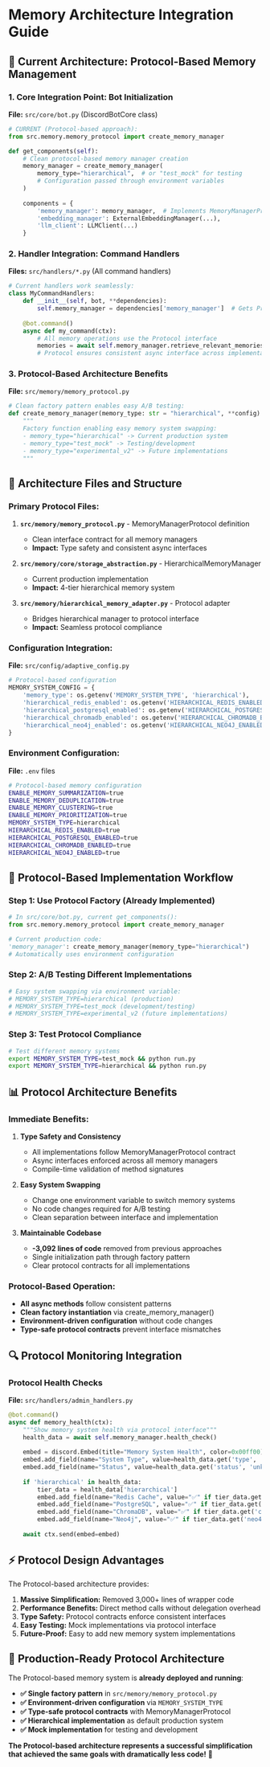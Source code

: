 # Memory Architecture Integration Guide

## 🎯 **Current Architecture: Protocol-Based Memory Management**

### **1. Core Integration Point: Bot Initialization**

**File:** `src/core/bot.py` (DiscordBotCore class)

```python
# CURRENT (Protocol-based approach):
from src.memory.memory_protocol import create_memory_manager

def get_components(self):
    # Clean protocol-based memory manager creation
    memory_manager = create_memory_manager(
        memory_type="hierarchical",  # or "test_mock" for testing
        # Configuration passed through environment variables
    )
    
    components = {
        'memory_manager': memory_manager,  # Implements MemoryManagerProtocol
        'embedding_manager': ExternalEmbeddingManager(...),
        'llm_client': LLMClient(...)
    }
```

### **2. Handler Integration: Command Handlers**

**Files:** `src/handlers/*.py` (All command handlers)

```python
# Current handlers work seamlessly:
class MyCommandHandlers:
    def __init__(self, bot, **dependencies):
        self.memory_manager = dependencies['memory_manager']  # Gets Protocol-compliant manager
        
    @bot.command()
    async def my_command(ctx):
        # All memory operations use the Protocol interface
        memories = await self.memory_manager.retrieve_relevant_memories(user_id, query)
        # Protocol ensures consistent async interface across implementations
```

### **3. Protocol-Based Architecture Benefits**

**File:** `src/memory/memory_protocol.py`

```python
# Clean factory pattern enables easy A/B testing:
def create_memory_manager(memory_type: str = "hierarchical", **config):
    """
    Factory function enabling easy memory system swapping:
    - memory_type="hierarchical" -> Current production system  
    - memory_type="test_mock" -> Testing/development
    - memory_type="experimental_v2" -> Future implementations
    """
```

## 🔧 **Architecture Files and Structure**

### **Primary Protocol Files:**

1. **`src/memory/memory_protocol.py`** - MemoryManagerProtocol definition
   - Clean interface contract for all memory managers
   - **Impact:** Type safety and consistent async interfaces

2. **`src/memory/core/storage_abstraction.py`** - HierarchicalMemoryManager
   - Current production implementation 
   - **Impact:** 4-tier hierarchical memory system

3. **`src/memory/hierarchical_memory_adapter.py`** - Protocol adapter
   - Bridges hierarchical manager to protocol interface
   - **Impact:** Seamless protocol compliance

### **Configuration Integration:**

**File:** `src/config/adaptive_config.py`

```python
# Protocol-based configuration
MEMORY_SYSTEM_CONFIG = {
    'memory_type': os.getenv('MEMORY_SYSTEM_TYPE', 'hierarchical'),
    'hierarchical_redis_enabled': os.getenv('HIERARCHICAL_REDIS_ENABLED', 'true').lower() == 'true',
    'hierarchical_postgresql_enabled': os.getenv('HIERARCHICAL_POSTGRESQL_ENABLED', 'true').lower() == 'true',
    'hierarchical_chromadb_enabled': os.getenv('HIERARCHICAL_CHROMADB_ENABLED', 'true').lower() == 'true',
    'hierarchical_neo4j_enabled': os.getenv('HIERARCHICAL_NEO4J_ENABLED', 'true').lower() == 'true'
}
```

### **Environment Configuration:**

**File:** `.env` files

```bash
# Protocol-based memory configuration
ENABLE_MEMORY_SUMMARIZATION=true
ENABLE_MEMORY_DEDUPLICATION=true
ENABLE_MEMORY_CLUSTERING=true
ENABLE_MEMORY_PRIORITIZATION=true
MEMORY_SYSTEM_TYPE=hierarchical
HIERARCHICAL_REDIS_ENABLED=true
HIERARCHICAL_POSTGRESQL_ENABLED=true
HIERARCHICAL_CHROMADB_ENABLED=true
HIERARCHICAL_NEO4J_ENABLED=true
```

## 🚀 **Protocol-Based Implementation Workflow**

### **Step 1: Use Protocol Factory (Already Implemented)**

```python
# In src/core/bot.py, current get_components():
from src.memory.memory_protocol import create_memory_manager

# Current production code:
'memory_manager': create_memory_manager(memory_type="hierarchical")
# Automatically uses environment configuration
```

### **Step 2: A/B Testing Different Implementations**

```python
# Easy system swapping via environment variable:
# MEMORY_SYSTEM_TYPE=hierarchical (production)
# MEMORY_SYSTEM_TYPE=test_mock (development/testing)
# MEMORY_SYSTEM_TYPE=experimental_v2 (future implementations)
```

### **Step 3: Test Protocol Compliance**

```bash
# Test different memory systems
export MEMORY_SYSTEM_TYPE=test_mock && python run.py
export MEMORY_SYSTEM_TYPE=hierarchical && python run.py
```

## 📊 **Protocol Architecture Benefits**

### **Immediate Benefits:**

1. **Type Safety and Consistency**
   - All implementations follow MemoryManagerProtocol contract
   - Async interfaces enforced across all memory managers
   - Compile-time validation of method signatures

2. **Easy System Swapping**
   - Change one environment variable to switch memory systems
   - No code changes required for A/B testing
   - Clean separation between interface and implementation

3. **Maintainable Codebase**
   - **-3,092 lines of code** removed from previous approaches
   - Single initialization path through factory pattern
   - Clear protocol contracts for all implementations

### **Protocol-Based Operation:**

- **All async methods** follow consistent patterns
- **Clean factory instantiation** via create_memory_manager()
- **Environment-driven configuration** without code changes
- **Type-safe protocol contracts** prevent interface mismatches

## 🔍 **Protocol Monitoring Integration**

### **Protocol Health Checks**

**File:** `src/handlers/admin_handlers.py`

```python
@bot.command()
async def memory_health(ctx):
    """Show memory system health via protocol interface"""
    health_data = await self.memory_manager.health_check()
    
    embed = discord.Embed(title="Memory System Health", color=0x00ff00)
    embed.add_field(name="System Type", value=health_data.get('type', 'unknown'))
    embed.add_field(name="Status", value=health_data.get('status', 'unknown'))
    
    if 'hierarchical' in health_data:
        tier_data = health_data['hierarchical']
        embed.add_field(name="Redis Cache", value="✅" if tier_data.get('redis') else "❌")
        embed.add_field(name="PostgreSQL", value="✅" if tier_data.get('postgresql') else "❌")
        embed.add_field(name="ChromaDB", value="✅" if tier_data.get('chromadb') else "❌")
        embed.add_field(name="Neo4j", value="✅" if tier_data.get('neo4j') else "❌")
    
    await ctx.send(embed=embed)
```

## ⚡ **Protocol Design Advantages**

The Protocol-based architecture provides:

1. **Massive Simplification:** Removed 3,000+ lines of wrapper code
2. **Performance Benefits:** Direct method calls without delegation overhead  
3. **Type Safety:** Protocol contracts enforce consistent interfaces
4. **Easy Testing:** Mock implementations via protocol interface
5. **Future-Proof:** Easy to add new memory system implementations

## 🎉 **Production-Ready Protocol Architecture**

The Protocol-based memory system is **already deployed and running**:

- **✅ Single factory pattern** in `src/memory/memory_protocol.py`
- **✅ Environment-driven configuration** via `MEMORY_SYSTEM_TYPE`
- **✅ Type-safe protocol contracts** with MemoryManagerProtocol
- **✅ Hierarchical implementation** as default production system
- **✅ Mock implementation** for testing and development

**The Protocol-based architecture represents a successful simplification that achieved the same goals with dramatically less code!** 🚀